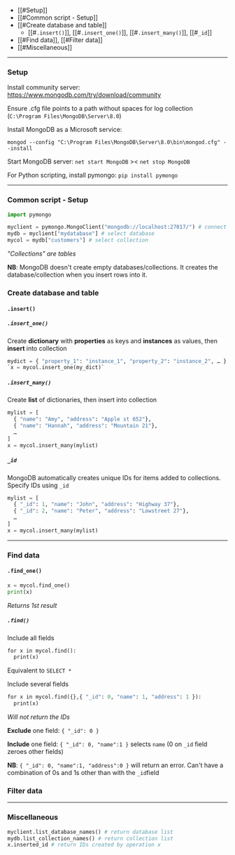 - [[#Setup]]
- [[#Common script - Setup]]
- [[#Create database and table]]
	- [[#`.insert()`]], [[#`.insert_one()`]], [[#`.insert_many()`]], [[#`_id`]]
- [[#Find data]], [[#Filter data]]
- [[#Miscellaneous]]


___
### Setup

Install community server: https://www.mongodb.com/try/download/community

Ensure .cfg file points to a path without spaces for log collection (`C:\Program Files\MongoDB\Server\8.0`)

Install MongoDB as a Microsoft service: 
```shell
mongod --config "C:\Program Files\MongoDB\Server\8.0\bin\mongod.cfg" --install
```

Start MongoDB server: `net start MongoDB` >< `net stop MongoDB`

For Python scripting, install pymongo: `pip install pymongo`

___
### Common script - Setup

```python
import pymongo

myclient = pymongo.MongoClient("mongodb://localhost:27017/") # connect to MongoDB local server
mydb = myclient["mydatabase"] # select database
mycol = mydb["customers"] # select collection
```
*"Collections" are tables*

**NB**: MongoDB doesn't create empty databases/collections. It creates the database/collection when you insert rows into it.

### Create database and table

#### `.insert()`

##### `.insert_one()`

Create **dictionary** with **properties** as keys and **instances** as values, then **insert** into collection
```python
mydict = { "property_1": "instance_1", "property_2": "instance_2", … }
`x = mycol.insert_one(my_dict)`
```

##### `.insert_many()`

Create **list** of dictionaries, then insert into collection
```python
mylist = [  
  { "name": "Amy", "address": "Apple st 652"},  
  { "name": "Hannah", "address": "Mountain 21"},
  …
]  
x = mycol.insert_many(mylist)
```

##### `_id`

MongoDB automatically creates unique IDs for items added to collections. Specify IDs using `_id`
```python
mylist = [  
  { "_id": 1, "name": "John", "address": "Highway 37"},  
  { "_id": 2, "name": "Peter", "address": "Lowstreet 27"},
  …
]
x = mycol.insert_many(mylist)
```

___
### Find data

#### `.find_one()`
```python
x = mycol.find_one()  
print(x)
```
*Returns 1st result*

##### `.find()`
Include all fields
```python
for x in mycol.find():  
  print(x)
```
Equivalent to `SELECT *`

Include several fields
```python
for x in mycol.find({},{ "_id": 0, "name": 1, "address": 1 }):  
  print(x)
```
*Will not return the IDs*

**Exclude** one field: `{ "_id": 0 }`

**Include** one field: `{ "_id": 0, "name":1 }` selects `name` (0 on `_id` field zeroes other fields)

**NB**: `{ "_id": 0, "name":1, "address":0 }` will return an error. Can't have a combination of 0s and 1s other than with the `_id`field

### Filter data



___
### Miscellaneous

```python
myclient.list_database_names() # return database list
mydb.list_collection_names() # return collection list
x.inserted_id # return IDs created by operation x
```
